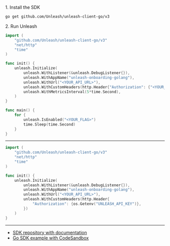 1\. Install the SDK
```sh
go get github.com/Unleash/unleash-client-go/v3
```

2\. Run Unleash
```go
import (
    "github.com/Unleash/unleash-client-go/v3"
    "net/http"
    "time"
)

func init() {
    unleash.Initialize(
        unleash.WithListener(&unleash.DebugListener{}),
        unleash.WithAppName("unleash-onboarding-golang"),
        unleash.WithUrl("<YOUR_API_URL>"),
        unleash.WithCustomHeaders(http.Header{"Authorization": {"<YOUR_API_TOKEN>"}}),
        unleash.WithMetricsInterval(5*time.Second),
    )
}

func main() {
    for {
        unleash.IsEnabled("<YOUR_FLAG>")
        time.Sleep(time.Second)
    }
}
```

---
```go
import (
    "github.com/Unleash/unleash-client-go/v3"
    "net/http"
    "time"
)

func init() {
    unleash.Initialize(
        unleash.WithListener(&unleash.DebugListener{}),
        unleash.WithAppName("unleash-onboarding-golang"),
        unleash.WithUrl("<YOUR_API_URL>"),
        unleash.WithCustomHeaders(http.Header{
            "Authorization": {os.Getenv("UNLEASH_API_KEY")},
        })
    )
}
```

---
- [SDK repository with documentation](https://github.com/Unleash/unleash-client-go)
- [Go SDK example with CodeSandbox](https://github.com/Unleash/unleash-sdk-examples/tree/main/Go)
